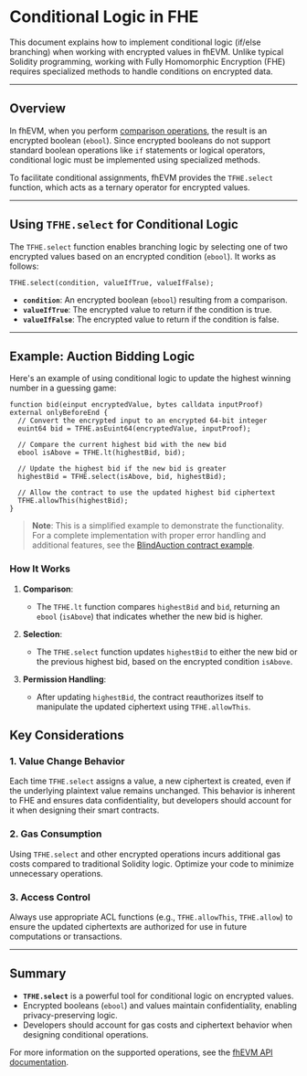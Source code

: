 # **Conditional Logic in FHE**

This document explains how to implement conditional logic (if/else branching) when working with encrypted values in fhEVM. Unlike typical Solidity programming, working with Fully Homomorphic Encryption (FHE) requires specialized methods to handle conditions on encrypted data.

---

## **Overview**

In fhEVM, when you perform [comparison operations](../references/functions.md#comparison-operation-eq-ne-ge-gt-le-lt), the result is an encrypted boolean (`ebool`). Since encrypted booleans do not support standard boolean operations like `if` statements or logical operators, conditional logic must be implemented using specialized methods.

To facilitate conditional assignments, fhEVM provides the `TFHE.select` function, which acts as a ternary operator for encrypted values.

---

## **Using `TFHE.select` for Conditional Logic**

The `TFHE.select` function enables branching logic by selecting one of two encrypted values based on an encrypted condition (`ebool`). It works as follows:

```solidity
TFHE.select(condition, valueIfTrue, valueIfFalse);
```

- **`condition`**: An encrypted boolean (`ebool`) resulting from a comparison.
- **`valueIfTrue`**: The encrypted value to return if the condition is true.
- **`valueIfFalse`**: The encrypted value to return if the condition is false.

---

## **Example: Auction Bidding Logic**

Here's an example of using conditional logic to update the highest winning number in a guessing game:

```solidity
function bid(einput encryptedValue, bytes calldata inputProof) external onlyBeforeEnd {
  // Convert the encrypted input to an encrypted 64-bit integer
  euint64 bid = TFHE.asEuint64(encryptedValue, inputProof);

  // Compare the current highest bid with the new bid
  ebool isAbove = TFHE.lt(highestBid, bid);

  // Update the highest bid if the new bid is greater
  highestBid = TFHE.select(isAbove, bid, highestBid);

  // Allow the contract to use the updated highest bid ciphertext
  TFHE.allowThis(highestBid);
}
```

> **Note**: This is a simplified example to demonstrate the functionality. For a complete implementation with proper error handling and additional features, see the [BlindAuction contract example](https://github.com/zama-ai/fhevm/blob/29fe1f12236010737d86df156dc22eb6dedd0caa/examples/BlindAuction.sol#L92-L143).

### **How It Works**
1. **Comparison**:  
   - The `TFHE.lt` function compares `highestBid` and `bid`, returning an `ebool` (`isAbove`) that indicates whether the new bid is higher.  

2. **Selection**:  
   - The `TFHE.select` function updates `highestBid` to either the new bid or the previous highest bid, based on the encrypted condition `isAbove`.

3. **Permission Handling**:  
   - After updating `highestBid`, the contract reauthorizes itself to manipulate the updated ciphertext using `TFHE.allowThis`.


## **Key Considerations**

### **1. Value Change Behavior**
Each time `TFHE.select` assigns a value, a new ciphertext is created, even if the underlying plaintext value remains unchanged. This behavior is inherent to FHE and ensures data confidentiality, but developers should account for it when designing their smart contracts.

### **2. Gas Consumption**
Using `TFHE.select` and other encrypted operations incurs additional gas costs compared to traditional Solidity logic. Optimize your code to minimize unnecessary operations.

### **3. Access Control**
Always use appropriate ACL functions (e.g., `TFHE.allowThis`, `TFHE.allow`) to ensure the updated ciphertexts are authorized for use in future computations or transactions.

---

## **Summary**

- **`TFHE.select`** is a powerful tool for conditional logic on encrypted values.  
- Encrypted booleans (`ebool`) and values maintain confidentiality, enabling privacy-preserving logic.  
- Developers should account for gas costs and ciphertext behavior when designing conditional operations.  

For more information on the supported operations, see the [fhEVM API documentation](../references/functions.md).
